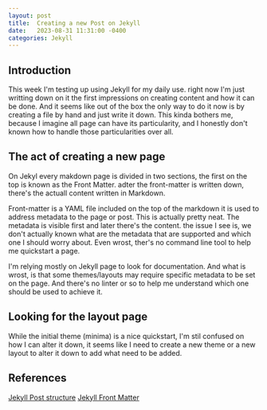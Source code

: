 ```yaml
---
layout: post
title:  Creating a new Post on Jekyll
date:   2023-08-31 11:31:00 -0400
categories: Jekyll
---
```


## Introduction

This week I'm testing up using Jekyll for my daily use. right now
I'm just writting down on it the first impressions on creating
content and how it can be done. And it seems like out of the box
the only way to do it now is by creating a file by hand and just
write it down. This kinda bothers me, because I imagine all page
can have its particularity, and I honestly don't known how to
handle those particularities over all.

## The act of creating a new page

On Jekyl every makdown page is divided in two sections, the first
on the top is known as the Front Matter. adter the front-matter is
written down, there's the actuall content written in Markdown.

Front-matter is a YAML file included on the top of the markdown it is
used to address metadata to the page or post. This is actually pretty neat.
The metadata is visible first and later there's the content. the issue
I see is, we don't actually known what are the metadata that are supported
and which one I should worry about. Even wrost, ther's no command line
tool to help me quickstart a page.

I'm relying mostly on Jekyll page to look for documentation. And
what is wrost, is that some themes/layouts may require specific
metadata to be set on the page. And there's no linter or so to
help me understand which one should be used to achieve it.

## Looking for the layout page

While the initial theme (minima) is a nice quickstart, I'm stil confused
on how I can alter it down, it seems like I need to create a new theme
or a new layout to alter it down to add what need to be added.

## References

[Jekyll Post structure](https://jekyllrb.com/docs/posts/)
[Jekyll Front Matter](https://jekyllrb.com/docs/front-matter/)

